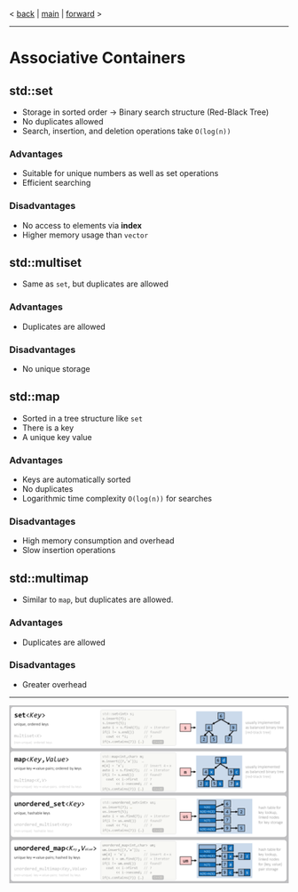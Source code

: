< [back](cpp08_01_00_Container_Sequenziell.md) | [main](/) | [forward](cpp08_03_Container_unsort.md) >

---

# Associative Containers 

## std::set
- Storage in sorted order -> Binary search structure (Red-Black Tree)
- No duplicates allowed 
- Search, insertion, and deletion operations take `O(log(n))`

### Advantages 
- Suitable for unique numbers as well as set operations 
- Efficient searching 

### Disadvantages
- No access to elements via **index**
- Higher memory usage than `vector`

## std::multiset
- Same as `set`, but duplicates are allowed

### Advantages 
- Duplicates are allowed 

### Disadvantages 
- No unique storage 

## std::map
- Sorted in a tree structure like `set` 
- There is a key 
- A unique key value 

### Advantages 
- Keys are automatically sorted 
- No duplicates 
- Logarithmic time complexity `O(log(n))` for searches

### Disadvantages 
- High memory consumption and overhead
- Slow insertion operations 

## std::multimap
- Similar to `map`, but duplicates are allowed. 

### Advantages 
- Duplicates are allowed 

### Disadvantages 
- Greater overhead 

---
![Overview](../pic/assoziativ_containers.png)
